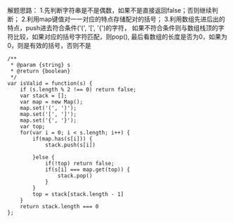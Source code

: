 解题思路：
1.先判断字符串是不是偶数，如果不是直接返回false；否则继续判断；
2.利用map键值对一一对应的特点存储配对的括号；
3.利用数组先进后出的特点，push进去符合条件('(', '[', '{')的字符，
如果不符合条件则与数组栈顶的字符比较，如果对应的括号字符匹配，则pop(),
最后看数组的长度是否为0，如果为0，则是有效的括号，否则不是

```
/**
 * @param {string} s
 * @return {boolean}
 */
var isValid = function(s) {
	if (s.length % 2 !== 0) return false;
    var stack = [];
    var map = new Map();
    map.set('(', ')');
    map.set('[', ']');
    map.set('{', '}');
    var top;
    for(var i = 0; i < s.length; i++) {
        if(map.has(s[i])) {
            stack.push(s[i])
            
        }else {
			if(!top) return false;
            if(s[i] === map.get(top)) {
                stack.pop()
            }
        }
        top = stack[stack.length - 1]
    } 
    return stack.length === 0
};
```
